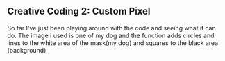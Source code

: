 ## Creative Coding 2: Custom Pixel

So far I've just been playing around with the code and seeing what it can do. The image i used is one of my dog and the function adds circles and lines to the white area of the mask(my dog) and squares to the black area (background).
